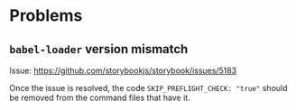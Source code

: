 # Problems

## `babel-loader` version mismatch

Issue: <https://github.com/storybookjs/storybook/issues/5183>

Once the issue is resolved, the code `SKIP_PREFLIGHT_CHECK: "true"` should be removed from the command files that have it.
